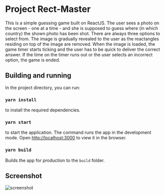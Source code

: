 # Project Rect-Master

This is a simple guessing game built on ReactJS. The user sees a photo on the screen - one at a time - and she is supposed to guess where (in which country) the shown photo has been shot. There are always three options to select from. The image is gradually revealed to the user as the reactangles residing on top of the image are removed. When the image is loaded, the game timer starts ticking and the user has to be quick to deliver the correct answer. If the time on the timer runs out or the user selects an incorrect option, the game is ended.

## Building and running

In the project directory, you can run:

### `yarn install`

to install the required dependencies.

### `yarn start`

to start the application. The command runs the app in the development mode. Open [http://localhost:3000](http://localhost:3000) to view it in the browser.

### `yarn build`

Builds the app for production to the `build` folder.

## Screenshot

<img src="https://user-images.githubusercontent.com/1672059/76217621-0f5ee780-6213-11ea-9031-2a724e7cc95e.png" alt="screenshot" />